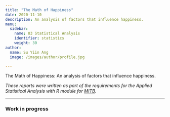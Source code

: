 ```yaml
---
title: "The Math of Happiness"
date: 2020-11-10
description: An analysis of factors that influence happiness. 
menu:
  sidebar:
    name: 03 Statistical Analysis
    identifier: statistics
    weight: 30
author:
  name: Su Yiin Ang
  image: /images/author/profile.jpg

---
```


The Math of Happiness: An analysis of factors that influence happiness. 

*These reports were written as part of the requirements for the Applied Statistical Analysis with R module for [MITB](https://scis.smu.edu.sg/master-it-business).*

---

### Work in progress